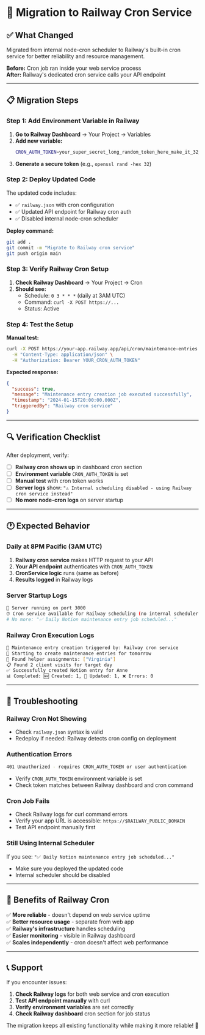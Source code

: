 # 🚀 **Migration to Railway Cron Service**

## **✅ What Changed**

Migrated from internal node-cron scheduler to Railway's built-in cron service for better reliability and resource management.

**Before:** Cron job ran inside your web service process  
**After:** Railway's dedicated cron service calls your API endpoint

---

## **📋 Migration Steps**

### **Step 1: Add Environment Variable in Railway**

1. **Go to Railway Dashboard** → Your Project → Variables
2. **Add new variable:**
   ```bash
   CRON_AUTH_TOKEN=your_super_secret_long_random_token_here_make_it_32_characters_min
   ```
3. **Generate a secure token** (e.g., `openssl rand -hex 32`)

### **Step 2: Deploy Updated Code**

The updated code includes:
- ✅ `railway.json` with cron configuration
- ✅ Updated API endpoint for Railway cron auth
- ✅ Disabled internal node-cron scheduler

**Deploy command:**
```bash
git add .
git commit -m "Migrate to Railway cron service"  
git push origin main
```

### **Step 3: Verify Railway Cron Setup**

1. **Check Railway Dashboard** → Your Project → Cron
2. **Should see:** 
   - Schedule: `0 3 * * *` (daily at 3AM UTC)
   - Command: `curl -X POST https://...`
   - Status: Active

### **Step 4: Test the Setup**

**Manual test:**
```bash
curl -X POST https://your-app.railway.app/api/cron/maintenance-entries \
  -H "Content-Type: application/json" \
  -H "Authorization: Bearer YOUR_CRON_AUTH_TOKEN"
```

**Expected response:**
```json
{
  "success": true,
  "message": "Maintenance entry creation job executed successfully",
  "timestamp": "2024-01-15T20:00:00.000Z",
  "triggeredBy": "Railway cron service"
}
```

---

## **🔍 Verification Checklist**

After deployment, verify:

- [ ] **Railway cron shows up** in dashboard cron section
- [ ] **Environment variable** `CRON_AUTH_TOKEN` is set
- [ ] **Manual test** with cron token works
- [ ] **Server logs** show: `"⚠️ Internal scheduling disabled - using Railway cron service instead"`
- [ ] **No more node-cron logs** on server startup

---

## **🕐 Expected Behavior**

### **Daily at 8PM Pacific (3AM UTC)**
1. **Railway cron service** makes HTTP request to your API
2. **Your API endpoint** authenticates with `CRON_AUTH_TOKEN`
3. **CronService logic** runs (same as before)
4. **Results logged** in Railway logs

### **Server Startup Logs**
```bash
🚀 Server running on port 3000
⏰ Cron service available for Railway scheduling (no internal scheduler)
# No more: "✅ Daily Notion maintenance entry job scheduled..."
```

### **Railway Cron Execution Logs**
```bash
🧪 Maintenance entry creation triggered by: Railway cron service
📅 Starting to create maintenance entries for tomorrow
👥 Found helper assignments: ["Virginia"]
📋 Found 2 client visits for target day
✅ Successfully created Notion entry for Anne
📊 Completed: 🆕 Created: 1, 📝 Updated: 1, ❌ Errors: 0
```

---

## **🚨 Troubleshooting**

### **Railway Cron Not Showing**
- Check `railway.json` syntax is valid
- Redeploy if needed: Railway detects cron config on deployment

### **Authentication Errors**
```bash
401 Unauthorized - requires CRON_AUTH_TOKEN or user authentication
```
- Verify `CRON_AUTH_TOKEN` environment variable is set
- Check token matches between Railway dashboard and cron command

### **Cron Job Fails**
- Check Railway logs for curl command errors
- Verify your app URL is accessible: `https://$RAILWAY_PUBLIC_DOMAIN`
- Test API endpoint manually first

### **Still Using Internal Scheduler**
If you see: `"✅ Daily Notion maintenance entry job scheduled..."`
- Make sure you deployed the updated code
- Internal scheduler should be disabled

---

## **🎯 Benefits of Railway Cron**

✅ **More reliable** - doesn't depend on web service uptime  
✅ **Better resource usage** - separate from web app  
✅ **Railway's infrastructure** handles scheduling  
✅ **Easier monitoring** - visible in Railway dashboard  
✅ **Scales independently** - cron doesn't affect web performance

---

## **📞 Support**

If you encounter issues:

1. **Check Railway logs** for both web service and cron execution
2. **Test API endpoint manually** with curl
3. **Verify environment variables** are set correctly
4. **Check Railway dashboard** cron section for job status

The migration keeps all existing functionality while making it more reliable! 🚀